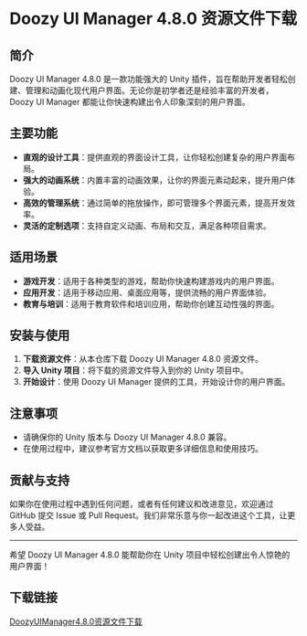 # Doozy UI Manager 4.8.0 资源文件下载

## 简介

Doozy UI Manager 4.8.0 是一款功能强大的 Unity 插件，旨在帮助开发者轻松创建、管理和动画化现代用户界面。无论你是初学者还是经验丰富的开发者，Doozy UI Manager 都能让你快速构建出令人印象深刻的用户界面。

## 主要功能

- **直观的设计工具**：提供直观的界面设计工具，让你轻松创建复杂的用户界面布局。
- **强大的动画系统**：内置丰富的动画效果，让你的界面元素动起来，提升用户体验。
- **高效的管理系统**：通过简单的拖放操作，即可管理多个界面元素，提高开发效率。
- **灵活的定制选项**：支持自定义动画、布局和交互，满足各种项目需求。

## 适用场景

- **游戏开发**：适用于各种类型的游戏，帮助你快速构建游戏内的用户界面。
- **应用开发**：适用于移动应用、桌面应用等，提供流畅的用户界面体验。
- **教育与培训**：适用于教育软件和培训应用，帮助你创建互动性强的界面。

## 安装与使用

1. **下载资源文件**：从本仓库下载 Doozy UI Manager 4.8.0 资源文件。
2. **导入 Unity 项目**：将下载的资源文件导入到你的 Unity 项目中。
3. **开始设计**：使用 Doozy UI Manager 提供的工具，开始设计你的用户界面。

## 注意事项

- 请确保你的 Unity 版本与 Doozy UI Manager 4.8.0 兼容。
- 在使用过程中，建议参考官方文档以获取更多详细信息和使用技巧。

## 贡献与支持

如果你在使用过程中遇到任何问题，或者有任何建议和改进意见，欢迎通过 GitHub 提交 Issue 或 Pull Request。我们非常乐意与你一起改进这个工具，让更多人受益。

---

希望 Doozy UI Manager 4.8.0 能帮助你在 Unity 项目中轻松创建出令人惊艳的用户界面！

## 下载链接

[DoozyUIManager4.8.0资源文件下载](https://pan.quark.cn/s/85e000b9c1ec)